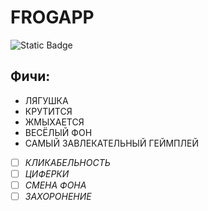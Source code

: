 # FROGAPP
![Static Badge](https://img.shields.io/badge/2025-brown?style=plastic&label=%D0%9B%D1%83%D1%87%D1%88%D0%B5%D0%B5%20%D0%B4%D0%B5%D1%80%D1%8C%D0%BC%D0%BE%20%D0%B3%D0%BE%D0%B4%D0%B0)
## Фичи:
- ЛЯГУШКА
- КРУТИТСЯ
- ЖМЫХАЕТСЯ
- ВЕСЁЛЫЙ ФОН
- САМЫЙ ЗАВЛЕКАТЕЛЬНЫЙ ГЕЙМПЛЕЙ  
- [ ] *КЛИКАБЕЛЬНОСТЬ*
- [ ] *ЦИФЕРКИ*
- [ ] *СМЕНА ФОНА*
- [ ] *ЗАХОРОНЕНИЕ*